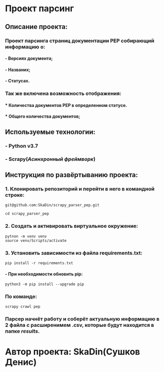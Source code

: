 # Проект парсинг
## Описание проекта:
### Проект парсинга страниц документации PEP собирающий информацию о:
#### - Версиях документа;
#### - Названих;
#### - Статусах.

### Так же включена возможность отображения:
#### * Количества документов PEP в определенном статусе.
#### * Общего количества документов;

## Используемые технологии:
### - Python v3.7
### - Scrapy(_Асинхронный фреймворк_)

## Инструкция по развёртыванию проекта:

### 1. Клонировать репозиторий и перейти в него в командной строке:
```
git@github.com:SkaDin/scrapy_parser_pep.git

cd scrapy_parser_pep
```
### 2. Создать и активировать виртуальное окружение:
```commandline
pytnon -m venv venv
source venv/Scripts/activate
```
### 3. Установить зависимости из файла requirements.txt:
```commandline
pip install -r requirements.txt
```
#### - При необходимости обновить pip:
```commandline
python3 -m pip install --upgrade pip
```

### По команде:
```commandline
scrapy crawl pep
```
### Парсер начнёт работу и соберёт актуальную информацию в 2 файла с расширенимем .csv, которые будут находится в папке _results_.

# Автор проекта: SkaDin(Сушков Денис)